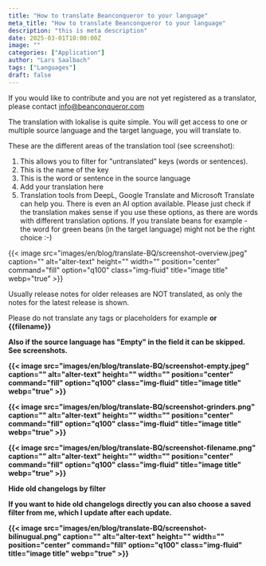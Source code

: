 ```yaml
---
title: "How to translate Beanconqueror to your language"
meta_title: "How to translate Beanconqueror to your language"
description: "this is meta description"
date: 2025-03-01T10:00:00Z
image: ""
categories: ["Application"]
author: "Lars Saalbach"
tags: ["Languages"]
draft: false
---
```


If you would like to contribute and you are not yet registered as a translator, please contact info@beanconqueror.com

The translation with lokalise is quite simple. You will get access to one or multiple source language and the target language, you will translate to.

These are the different areas of the translation tool (see screenshot):

1. This allows you to filter for "untranslated" keys (words or sentences).
2. This is the name of the key
3. This is the word or sentence in the source language
4. Add your translation here
5. Translation tools from DeepL, Google Translate and Microsoft Translate can help you. There is even an AI option available. Please just check if the translation makes sense if you use these options, as there are words with different translation options. If you translate beans for example - the word for green beans (in the target language) might not be the right choice :-)

{{< image src="images/en/blog/translate-BQ/screenshot-overview.jpeg" caption="" alt="alter-text" height="" width="" position="center" command="fill" option="q100" class="img-fluid" title="image title"  webp="true" >}}

Usually release notes for older releases are NOT translated, as only the notes for the latest release is shown.

Please do not translate any tags or placeholders for example <b> or {{filename}}

Also if the source language has "Empty" in the field it can be skipped. See screenshots.

{{< image src="images/en/blog/translate-BQ/screenshot-empty.jpeg" caption="" alt="alter-text" height="" width="" position="center" command="fill" option="q100" class="img-fluid" title="image title"  webp="true" >}}

{{< image src="images/en/blog/translate-BQ/screenshot-grinders.png" caption="" alt="alter-text" height="" width="" position="center" command="fill" option="q100" class="img-fluid" title="image title"  webp="true" >}}

{{< image src="images/en/blog/translate-BQ/screenshot-filename.png" caption="" alt="alter-text" height="" width="" position="center" command="fill" option="q100" class="img-fluid" title="image title"  webp="true" >}}

Hide old changelogs by filter

If you want to hide old changelogs directly you can also choose a saved filter from me, which I update after each update.

{{< image src="images/en/blog/translate-BQ/screenshot-bilinugual.png" caption="" alt="alter-text" height="" width="" position="center" command="fill" option="q100" class="img-fluid" title="image title"  webp="true" >}}